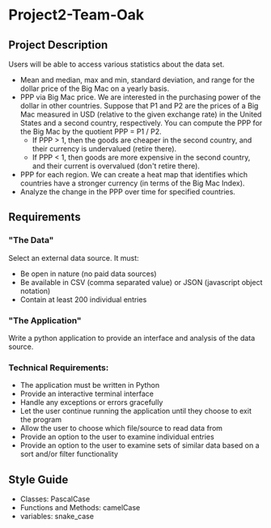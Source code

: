 # Project2-Team-Oak

## Project Description

Users will be able to access various statistics about the data set.
- Mean and median, max and min, standard deviation, and range for the dollar price of the Big Mac on a yearly basis.
- PPP via Big Mac price. We are interested in the purchasing power of the dollar in other countries. Suppose that P1 and P2 are the prices of a Big Mac measured in USD (relative to the given exchange rate) in the United States and a second country, respectively. You can compute the PPP for the Big Mac by the quotient PPP = P1 / P2. 
    - If PPP > 1, then the goods are cheaper in the second country, and their currency is undervalued (retire there).
    - If PPP < 1, then goods are more expensive in the second country, and their current is overvalued (don't retire there).
- PPP for each region. We can create a heat map that identifies which countries have a stronger currency (in terms of the Big Mac Index). 
- Analyze the change in the PPP over time for specified countries. 


## Requirements

### "The Data"
Select an external data source. It must:
- Be open in nature (no paid data sources)
- Be available in CSV (comma separated value) or JSON (javascript object notation)
- Contain at least 200 individual entries

### "The Application"
Write a python application to provide an interface and analysis of the data source.

### Technical Requirements:
- The application must be written in Python
- Provide an interactive terminal interface
- Handle any exceptions or errors gracefully
- Let the user continue running the application until they choose to exit the program
- Allow the user to choose which file/source to read data from
- Provide an option to the user to examine individual entries
- Provide an option to the user to examine sets of similar data based on a sort and/or filter functionality

## Style Guide
- Classes: PascalCase
- Functions and Methods: camelCase
- variables: snake_case
